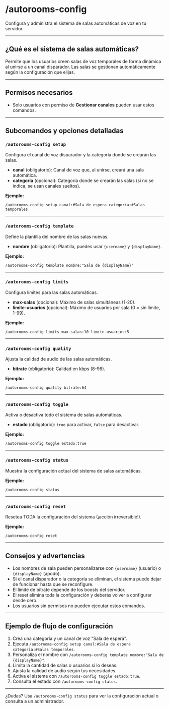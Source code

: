 # /autorooms-config

Configura y administra el sistema de salas automáticas de voz en tu servidor.

---

## ¿Qué es el sistema de salas automáticas?
Permite que los usuarios creen salas de voz temporales de forma dinámica al unirse a un canal disparador. Las salas se gestionan automáticamente según la configuración que elijas.

---

## Permisos necesarios
- Solo usuarios con permiso de **Gestionar canales** pueden usar estos comandos.

---

## Subcomandos y opciones detalladas

### `/autorooms-config setup`
Configura el canal de voz disparador y la categoría donde se crearán las salas.
- **canal** (obligatorio): Canal de voz que, al unirse, creará una sala automática.
- **categoria** (opcional): Categoría donde se crearán las salas (si no se indica, se usan canales sueltos).

**Ejemplo:**
```
/autorooms-config setup canal:#Sala de espera categoria:#Salas temporales
```

---

### `/autorooms-config template`
Define la plantilla del nombre de las salas nuevas.
- **nombre** (obligatorio): Plantilla, puedes usar `{username}` y `{displayName}`.

**Ejemplo:**
```
/autorooms-config template nombre:"Sala de {displayName}"
```

---

### `/autorooms-config limits`
Configura límites para las salas automáticas.
- **max-salas** (opcional): Máximo de salas simultáneas (1-20).
- **limite-usuarios** (opcional): Máximo de usuarios por sala (0 = sin límite, 1-99).

**Ejemplo:**
```
/autorooms-config limits max-salas:10 limite-usuarios:5
```

---

### `/autorooms-config quality`
Ajusta la calidad de audio de las salas automáticas.
- **bitrate** (obligatorio): Calidad en kbps (8-96).

**Ejemplo:**
```
/autorooms-config quality bitrate:64
```

---

### `/autorooms-config toggle`
Activa o desactiva todo el sistema de salas automáticas.
- **estado** (obligatorio): `true` para activar, `false` para desactivar.

**Ejemplo:**
```
/autorooms-config toggle estado:true
```

---

### `/autorooms-config status`
Muestra la configuración actual del sistema de salas automáticas.

**Ejemplo:**
```
/autorooms-config status
```

---

### `/autorooms-config reset`
Resetea TODA la configuración del sistema (¡acción irreversible!).

**Ejemplo:**
```
/autorooms-config reset
```

---

## Consejos y advertencias
- Los nombres de sala pueden personalizarse con `{username}` (usuario) o `{displayName}` (apodo).
- Si el canal disparador o la categoría se eliminan, el sistema puede dejar de funcionar hasta que se reconfigure.
- El límite de bitrate depende de los boosts del servidor.
- El reset elimina toda la configuración y deberás volver a configurar desde cero.
- Los usuarios sin permisos no pueden ejecutar estos comandos.

---

## Ejemplo de flujo de configuración
1. Crea una categoría y un canal de voz "Sala de espera".
2. Ejecuta `/autorooms-config setup canal:#Sala de espera categoria:#Salas temporales`.
3. Personaliza el nombre con `/autorooms-config template nombre:"Sala de {displayName}"`.
4. Limita la cantidad de salas o usuarios si lo deseas.
5. Ajusta la calidad de audio según tus necesidades.
6. Activa el sistema con `/autorooms-config toggle estado:true`.
7. Consulta el estado con `/autorooms-config status`.

---

¿Dudas? Usa `/autorooms-config status` para ver la configuración actual o consulta a un administrador.
